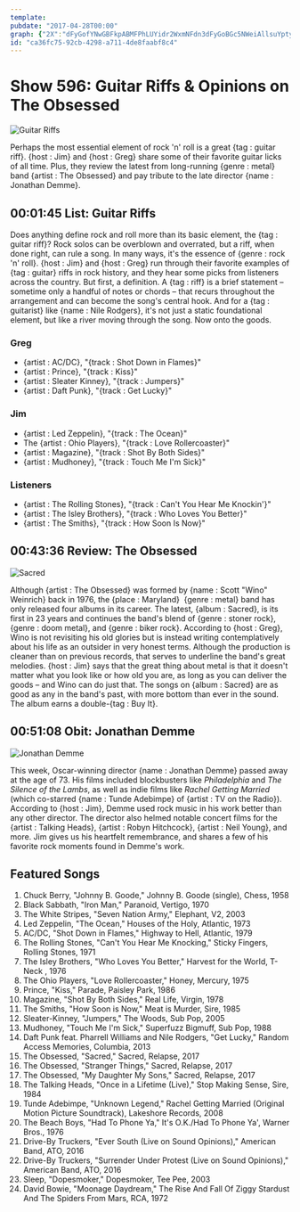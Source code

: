```yaml
---
template: 
pubdate: "2017-04-28T00:00"
graph: {"2X":"dFyGofYNwGBFkpABMFPhLUYidr2WxmNFdn3dFyGoBGc5NWeiAllsuYptyROlc2qRkzC6xylFF3OozRQ3R43oZUt2gjGsmyNJy6lPBDGT0BMSD4","20O":"0rxVq50Om550Om5k1ayq50Om5BAfiy50Om5x6Jrp50Om5BGr1Q50Om5BLZjR50Om5q6kCw97qipBHm1G97qipX6cfd","2D8":""}
id: "ca36fc75-92cb-4298-a711-4de8faabf8c4"
---
```






# Show 596: Guitar Riffs & Opinions on The Obsessed

![Guitar Riffs](https://static.soundopinions.org/images/2017/guitarriff_web.jpg)

Perhaps the most essential element of rock 'n' roll is a great {tag : guitar riff}. {host : Jim} and {host : Greg} share some of their favorite guitar licks of all time. Plus, they review the latest from long-running {genre : metal} band {artist : The Obsessed} and pay tribute to the late director {name : Jonathan Demme}.



## 00:01:45 List: Guitar Riffs

Does anything define rock and roll more than its basic element, the {tag : guitar riff}? Rock solos can be overblown and overrated, but a riff, when done right, can rule a song. In many ways, it's the essence of {genre : rock 'n' roll}. {host : Jim} and {host : Greg} run through their favorite examples of {tag : guitar} riffs in rock history, and they hear some picks from listeners across the country. But first, a definition. A {tag : riff} is a brief statement – sometime only a handful of notes or chords – that recurs throughout the arrangement and can become the song's central hook. And for a {tag : guitarist} like {name : Nile Rodgers}, it's not just a static foundational element, but like a river moving through the song. Now onto the goods.


### Greg

- {artist : AC/DC}, "{track : Shot Down in Flames}"
- {artist : Prince}, "{track : Kiss}"
- {artist : Sleater Kinney}, "{track : Jumpers}"
- {artist : Daft Punk}, "{track : Get Lucky}"


### Jim

- {artist : Led Zeppelin}, "{track : The Ocean}"
- The {artist : Ohio Players}, "{track : Love Rollercoaster}"
- {artist : Magazine}, "{track : Shot By Both Sides}"
- {artist : Mudhoney}, "{track : Touch Me I'm Sick}"


### Listeners

- {artist : The Rolling Stones}, "{track : Can't You Hear Me Knockin'}"
- {artist : The Isley Brothers}, "{track : Who Loves You Better}"
- {artist : The Smiths}, "{track : How Soon Is Now}"



## 00:43:36 Review: The Obsessed

![Sacred](https://static.soundopinions.org/assets/596/20O0.jpg)

Although {artist : The Obsessed} was formed by {name : Scott "Wino" Weinrich} back in 1976, the {place : Maryland}  {genre : metal} band has only released four albums in its career. The latest, {album : Sacred}, is its first in 23 years and continues the band's blend of {genre : stoner rock}, {genre : doom metal}, and {genre : biker rock}. According to {host : Greg}, Wino is not revisiting his old glories but is instead writing contemplatively about his life as an outsider in very honest terms. Although the production is cleaner than on previous records, that serves to underline the band's great melodies. {host : Jim} says that the great thing about metal is that it doesn't matter what you look like or how old you are, as long as you can deliver the goods – and Wino can do just that. The songs on {album : Sacred} are as good as any in the band's past, with more bottom than ever in the sound. The album earns a double-{tag : Buy It}.



## 00:51:08 Obit: Jonathan Demme

![Jonathan Demme](https://static.soundopinions.org/assets/596/2D80.jpg)

This week, Oscar-winning director {name : Jonathan Demme} passed away at the age of 73. His films included blockbusters like *Philadelphia* and *The Silence of the Lambs*, as well as indie films like *Rachel Getting Married* (which co-starred {name : Tunde Adebimpe} of {artist : TV on the Radio}). According to {host : Jim}, Demme used rock music in his work better than any other director.  The director also helmed notable concert films for the {artist : Talking Heads}, {artist : Robyn Hitchcock}, {artist : Neil Young}, and more. Jim gives us his heartfelt remembrance, and shares a few of his favorite rock moments found in Demme's work.



## Featured Songs

1. Chuck Berry, "Johnny B. Goode," Johnny B. Goode (single), Chess, 1958
2. Black Sabbath, "Iron Man," Paranoid, Vertigo, 1970
3. The White Stripes, "Seven Nation Army," Elephant, V2, 2003
4. Led Zeppelin, "The Ocean," Houses of the Holy, Atlantic, 1973
5. AC/DC, "Shot Down in Flames," Highway to Hell, Atlantic, 1979
6. The Rolling Stones, "Can't You Hear Me Knocking," Sticky Fingers, Rolling Stones, 1971
7. The Isley Brothers, "Who Loves You Better," Harvest for the World, T-Neck , 1976
8. The Ohio Players, "Love Rollercoaster," Honey, Mercury, 1975
9. Prince, "Kiss," Parade, Paisley Park, 1986
10. Magazine, "Shot By Both Sides," Real Life, Virgin, 1978
11. The Smiths, "How Soon is Now," Meat is Murder, Sire, 1985
12. Sleater-Kinney, "Jumpers," The Woods, Sub Pop, 2005
13. Mudhoney, "Touch Me I'm Sick," Superfuzz Bigmuff, Sub Pop, 1988
14. Daft Punk feat. Pharrell Williams and Nile Rodgers, "Get Lucky," Random Access Memories, Columbia, 2013
15. The Obsessed, "Sacred," Sacred, Relapse, 2017
16. The Obsessed, "Stranger Things," Sacred, Relapse, 2017
17. The Obsessed, "My Daughter My Sons," Sacred, Relapse, 2017
18. The Talking Heads, "Once in a Lifetime (Live)," Stop Making Sense, Sire, 1984
19. Tunde Adebimpe, "Unknown Legend," Rachel Getting Married (Original Motion Picture Soundtrack), Lakeshore Records, 2008
20. The Beach Boys, "Had To Phone Ya," It's O.K./Had To Phone Ya', Warner Bros., 1976
21. Drive-By Truckers, "Ever South (Live on Sound Opinions)," American Band, ATO, 2016
22. Drive-By Truckers, "Surrender Under Protest (Live on Sound Opinions)," American Band, ATO, 2016
23. Sleep, "Dopesmoker," Dopesmoker, Tee Pee, 2003
24. David Bowie, "Moonage Daydream," The Rise And Fall Of Ziggy Stardust And The Spiders From Mars, RCA, 1972
